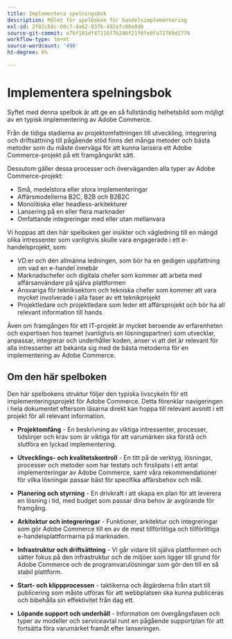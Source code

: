 ```yaml
---
title: Implementera spelningsbok
description: Målet för spelboken för handelsimplementering
exl-id: 2f82c68c-60c7-4a62-837b-492afc06e0db
source-git-commit: e76f101df47116f7b246f21f0fe0fa72769d2776
workflow-type: tm+mt
source-wordcount: '498'
ht-degree: 0%

---
```


# Implementera spelningsbok

Syftet med denna spelbok är att ge en så fullständig helhetsbild som möjligt av en typisk implementering av Adobe Commerce.

Från de tidiga stadierna av projektomfattningen till utveckling, integrering och driftsättning till pågående stöd finns det många metoder och bästa metoder som du måste överväga för att kunna lansera ett Adobe Commerce-projekt på ett framgångsrikt sätt.

Dessutom gäller dessa processer och överväganden alla typer av Adobe Commerce-projekt:

- Små, medelstora eller stora implementeringar
- Affärsmodellerna B2C, B2B och B2B2C
- Monolitiska eller headless-arkitekturer
- Lansering på en eller flera marknader
- Omfattande integreringar med eller utan mellanvara

Vi hoppas att den här spelboken ger insikter och vägledning till en mängd olika intressenter som vanligtvis skulle vara engagerade i ett e-handelsprojekt, som:

- VD:er och den allmänna ledningen, som bör ha en gedigen uppfattning om vad en e-handel innebär
- Marknadschefer och digitala chefer som kommer att arbeta med affärsanvändare på själva plattformen
- Ansvariga för tekniksektorn och tekniska chefer som kommer att vara mycket involverade i alla faser av ett teknikprojekt
- Projektledare och projektledare som leder ett affärsprojekt och bör ha all relevant information till hands

Även om framgången för ett IT-projekt är mycket beroende av erfarenheten och expertisen hos teamet (vanligtvis en lösningspartner) som utvecklar, anpassar, integrerar och underhåller koden, anser vi att det är relevant för alla intressenter att bekanta sig med de bästa metoderna för en implementering av Adobe Commerce.

## Om den här spelboken

Den här spelbokens struktur följer den typiska livscykeln för ett implementeringsprojekt för Adobe Commerce. Detta förenklar navigeringen i hela dokumentet eftersom läsarna direkt kan hoppa till relevant avsnitt i ett projekt för all relevant information.

- **Projektomfång** - En beskrivning av viktiga intressenter, processer, tidslinjer och krav som är viktiga för att varumärken ska förstå och slutföra en lyckad implementering.

- **Utvecklings- och kvalitetskontroll** - En titt på de verktyg, lösningar, processer och metoder som har testats och finslipats i ett antal implementeringar av Adobe Commerce, samt våra rekommendationer för vilka lösningar passar bäst för specifika affärsbehov och mål.

- **Planering och styrning** - En drivkraft i att skapa en plan för att leverera en lösning i tid, med budget som passar dina behov är avgörande för framgång.

- **Arkitektur och integreringar** - Funktioner, arkitektur och integreringar som gör Adobe Commerce till en av de mest tillförlitliga och tillförlitliga e-handelsplattformarna på marknaden.

- **Infrastruktur och driftsättning** - Vi går vidare till själva plattformen och sätter fokus på den infrastruktur och de miljöer som ligger till grund för Adobe Commerce och de programvarulösningar som gör den till en så stabil plattform.

- **Start- och klippprocessen** - taktikerna och åtgärderna från start till publicering som måste utföras för att webbplatsen ska kunna publiceras och bibehålla sin effektivitet från dag ett.

- **Löpande support och underhåll** - Information om övergångsfasen och typer av modeller och serviceavtal runt en pågående supportplan för att fortsätta föra varumärket framåt efter lanseringen.
